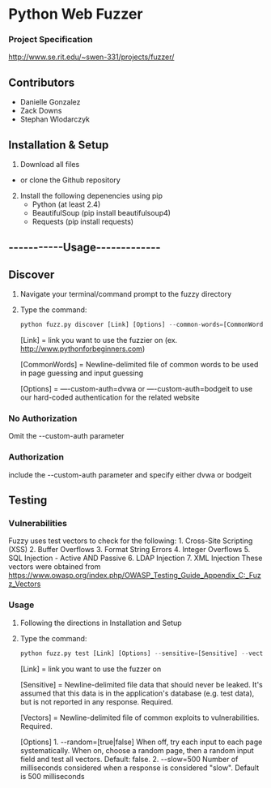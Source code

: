 # Python Web Fuzzer
### Project Specification
http://www.se.rit.edu/~swen-331/projects/fuzzer/

## Contributors
* Danielle Gonzalez 
* Zack Downs
* Stephan Wlodarczyk

## Installation & Setup


1. Download all files
* or clone the Github repository
2. Install the following depenencies using pip 
    * Python (at least 2.4)
    * BeautifulSoup (pip install beautifulsoup4)
    * Requests (pip install requests)


## -----------Usage-------------


## Discover


1. Navigate your terminal/command prompt to the fuzzy directory
2. Type the command:
	
    ``` python
    python fuzz.py discover [Link] [Options] --common-words=[CommonWords]
    ```

	[Link] 	= link you want to use the fuzzier on (ex. http://www.pythonforbeginners.com)
	
    [CommonWords] 	= Newline-delimited file of common words to be used in page guessing and input guessing
	
    [Options] 	= —-custom-auth=dvwa or —-custom-auth=bodgeit to use our hard-coded authentication for the related website
	

### No Authorization
 Omit the --custom-auth parameter 

### Authorization
 include the --custom-auth parameter and specify either dvwa or bodgeit

## Testing

### Vulnerabilities
Fuzzy uses test vectors to check for the following:
    1. Cross-Site Scripting (XSS)
    2. Buffer Overflows
    3. Format String Errors 
    4. Integer Overflows
    5. SQL Injection - Active AND Passive
    6. LDAP Injection
    7. XML Injection
These vectors were obtained from https://www.owasp.org/index.php/OWASP_Testing_Guide_Appendix_C:_Fuzz_Vectors

### Usage

1. Following the directions in Installation and Setup
2. Type the command: 
    ``` python
    python fuzz.py test [Link] [Options] --sensitive=[Sensitive] --vectors=[Vectors]
    ```
    [Link] = link you want to use the fuzzer on

    [Sensitive] = Newline-delimited file data that should never be leaked. It's assumed that this data is in the application's database (e.g. test data), but is not reported in any response. Required.

    [Vectors] = Newline-delimited file of common exploits to vulnerabilities. Required.
    
    [Options] 
        1. --random=[true|false] When off, try each input to each page systematically.  When on, choose a random page, then a random input field and test all vectors. Default: false.
        2. --slow=500 Number of milliseconds considered when a response is considered "slow". Default is 500 milliseconds
